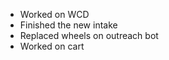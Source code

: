 <!--t August 30, 2018 t-->

 - Worked on WCD
 - Finished the new intake
 - Replaced wheels on outreach bot
 - Worked on cart